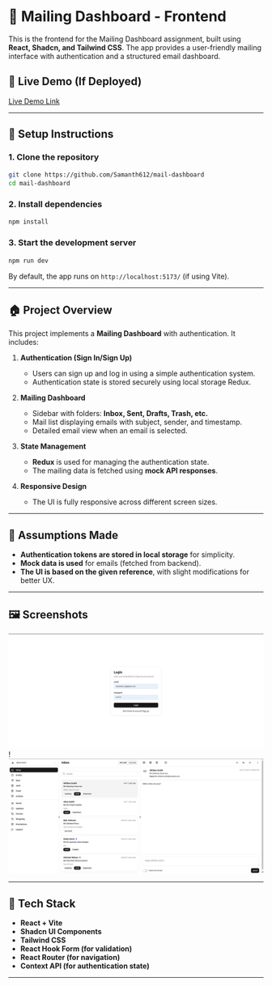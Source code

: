 # 📧 Mailing Dashboard - Frontend

This is the frontend for the Mailing Dashboard assignment, built using **React, Shadcn, and Tailwind CSS**. The app provides a user-friendly mailing interface with authentication and a structured email dashboard.

## 🚀 Live Demo (If Deployed)

[Live Demo Link](https://technox-ten.vercel.app/login)

---

## 🔧 **Setup Instructions**

### **1. Clone the repository**

```sh
git clone https://github.com/Samanth612/mail-dashboard
cd mail-dashboard
```

### **2. Install dependencies**

```sh
npm install
```

### **3. Start the development server**

```sh
npm run dev
```

By default, the app runs on `http://localhost:5173/` (if using Vite).

---

## 🏠 **Project Overview**

This project implements a **Mailing Dashboard** with authentication. It includes:

1. **Authentication (Sign In/Sign Up)**

   - Users can sign up and log in using a simple authentication system.
   - Authentication state is stored securely using local storage Redux.

2. **Mailing Dashboard**

   - Sidebar with folders: **Inbox, Sent, Drafts, Trash, etc.**
   - Mail list displaying emails with subject, sender, and timestamp.
   - Detailed email view when an email is selected.

3. **State Management**

   - **Redux** is used for managing the authentication state.
   - The mailing data is fetched using **mock API responses**.

4. **Responsive Design**
   - The UI is fully responsive across different screen sizes.

---

## 🤔 **Assumptions Made**

- **Authentication tokens are stored in local storage** for simplicity.
- **Mock data is used** for emails (fetched from backend).
- **The UI is based on the given reference**, with slight modifications for better UX.

---

## 🖼 **Screenshots**

![Login Page](public/assets/LoginPage.png)
!![Mail Dashboard](public/assets/Dashboard.png)

---

## 🐛 **Tech Stack**

- **React + Vite**
- **Shadcn UI Components**
- **Tailwind CSS**
- **React Hook Form (for validation)**
- **React Router (for navigation)**
- **Context API (for authentication state)**

---
